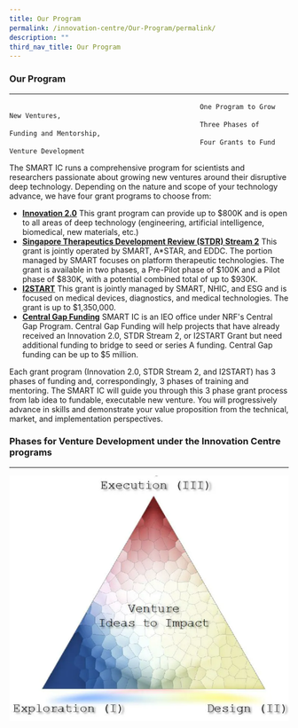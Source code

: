 ```yaml
---
title: Our Program
permalink: /innovation-centre/Our-Program/permalink/
description: ""
third_nav_title: Our Program
---
```


### Our Program
-----------

```
												One Program to Grow New Ventures,
												Three Phases of Funding and Mentorship,
												Four Grants to Fund Venture Development
```

The SMART IC runs a comprehensive program for scientists and researchers passionate about growing new ventures around their disruptive deep technology. Depending on the nature and scope of your technology advance, we have four grant programs to choose from:

*   [**Innovation 2.0**](https://smart.mit.edu/innovation-centre/our-program/innovation-2-0) This grant program can provide up to $800K and is open to all areas of deep technology (engineering, artificial intelligence, biomedical, new materials, etc.)
*   [**Singapore Therapeutics Development Review (STDR) Stream 2**](https://smart.mit.edu/innovation-centre/our-program/stdr-stream-2) This grant is jointly operated by SMART, A\*STAR, and EDDC. The portion managed by SMART focuses on platform therapeutic technologies. The grant is available in two phases, a Pre-Pilot phase of $100K and a Pilot phase of $830K, with a potential combined total of up to $930K.
*   [**I2START**](https://smart.mit.edu/innovation-centre/our-program/i2start) This grant is jointly managed by SMART, NHIC, and ESG and is focused on medical devices, diagnostics, and medical technologies. The grant is up to $1,350,000.
*   [**Central Gap Funding**](https://smart.mit.edu/innovation-centre/our-program/central-gap-funding) SMART IC is an IEO office under NRF's Central Gap Program. Central Gap Funding will help projects that have already received an Innovation 2.0, STDR Stream 2, or I2START Grant but need additional funding to bridge to seed or series A funding. Central Gap funding can be up to $5 million.

Each grant program (Innovation 2.0, STDR Stream 2, and I2START) has 3 phases of funding and, correspondingly, 3 phases of training and mentoring. The SMART IC will guide you through this 3 phase grant process from lab idea to fundable, executable new venture. You will progressively advance in skills and demonstrate your value proposition from the technical, market, and implementation perspectives.

### Phases for Venture Development under the Innovation Centre programs
-------------------------------------------------------------------

![](/images/InnvationCentrePhases.png)